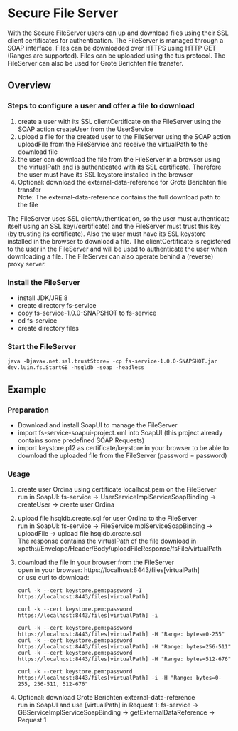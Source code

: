 # Secure File Server
With the Secure FileServer users can up and download files using their SSL client certificates for authentication. The FileServer is managed through a SOAP interface. Files can be downloaded over HTTPS using HTTP GET (Ranges are supported). Files can be uploaded using the tus protocol. The FileServer can also be used for Grote Berichten file transfer.  

## Overview
   
### Steps to configure a user and offer a file to download

1.  create a user with its SSL clientCertificate on the FileServer using the SOAP action createUser from the UserService  
2.  upload a file for the created user to the FileServer using the SOAP action uploadFile from the FileService and receive the virtualPath to the download file  
3.  the user can download the file from the FileServer in a browser using the virtualPath and is authenticated with its SSL certificate. Therefore the user must have its SSL keystore installed in the browser   
4.  Optional: download the external-data-reference for Grote Berichten file transfer  
    Note: The external-data-reference contains the full download path to the file

The FileServer uses SSL clientAuthentication, so the user must authenticate itself using an SSL key(/certificate) and the FileServer must trust this key (by trusting its certificate). Also the user must have its SSL keystore installed in the browser to download a file. The clientCertificate is registered to the user in the FileServer and will be used to authenticate the user when downloading a file. The FileServer can also operate behind a (reverse) proxy server.

### Install the FileServer

*   install JDK/JRE 8
*   create directory fs-service
*   copy fs-service-1.0.0-SNAPSHOT to fs-service
*   cd fs-service
*   create directory files

### Start the FileServer

    java -Djavax.net.ssl.trustStore= -cp fs-service-1.0.0-SNAPSHOT.jar dev.luin.fs.StartGB -hsqldb -soap -headless

## Example

### Preparation

*   Download and install SoapUI to manage the FileServer
*   import fs-service-soapui-project.xml into SoapUI (this project already contains some predefined SOAP Requests)
*   import keystore.p12 as certificate/keystore in your browser to be able to download the uploaded file from the FileServer (password = password)

### Usage

1.  create user Ordina using certificate localhost.pem on the FileServer  
    run in SoapUI: fs-service -> UserServiceImplServiceSoapBinding -> createUser -> create user Ordina
2.  upload file hsqldb.create.sql for user Ordina to the FileServer  
    run in SoapUI: fs-service -> FileServiceImplServiceSoapBinding -> uploadFile -> upload file hsqldb.create.sql    
    The response contains the virtualPath of the file download in xpath://Envelope/Header/Body/uploadFileResponse/fsFile/virtualPath
3.  download the file in your browser from the FileServer  
    open in your browser: https://localhost:8443/files[virtualPath]  
   	or use curl to download:

        curl -k --cert keystore.pem:password -I https://localhost:8443/files[virtualPath]

        curl -k --cert keystore.pem:password https://localhost:8443/files[virtualPath] -i

        curl -k --cert keystore.pem:password https://localhost:8443/files[virtualPath] -H "Range: bytes=0-255"
        curl -k --cert keystore.pem:password https://localhost:8443/files[virtualPath] -H "Range: bytes=256-511"
        curl -k --cert keystore.pem:password https://localhost:8443/files[virtualPath] -H "Range: bytes=512-676"  

        curl -k --cert keystore.pem:password https://localhost:8443/files[virtualPath] -i -H "Range: bytes=0-255, 256-511, 512-676"

4.  Optional: download Grote Berichten external-data-reference  
    run in SoapUI and use [virtualPath] in Request 1: fs-service -> GBServiceImplServiceSoapBinding -> getExternalDataReference -> Request 1
